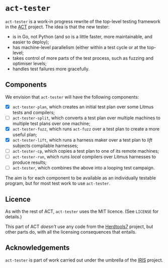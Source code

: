 # `act-tester`

`act-tester` is a work-in progress rewrite of the top-level testing framework
in the [ACT](https://github.com/MattWindsor91/act) project.  The idea is that the new tester:

- is in Go, not Python (and so is a little faster, more maintainable, and easier to deploy);
- has machine-level parallelism (either within a test cycle or at the top-level;
- takes control of more parts of the test process, such as fuzzing and optimiser levels;
- handles test failures more gracefully.

## Components

We envision that `act-tester` will have the following components:

- [x] `act-tester-plan`, which creates an initial test plan over some Litmus tests and compilers;
- [ ] `act-tester-split`, which converts a test plan over multiple machines to multiple test plans over one machine;
- [x] `act-tester-fuzz`, which runs `act-fuzz` over a test plan to create a more useful plan;
- [x] `act-tester-lift`, which runs a harness maker over a test plan to _lift_ subjects compilable harnesses;
- [ ] `act-tester-cp`, which copies a test plan to one of its remote machines;
- [ ] `act-tester-run`, which runs _local_ compilers over Litmus harnesses to produce results;
- [ ] `act-tester`, which combines the above into a looping test campaign.

The aim is for each component to be available as an individually testable program, but for most test work to use `act-tester`.

## Licence

As with the rest of ACT, `act-tester` uses the MIT licence.  (See `LICENSE` for details.)

This part of ACT _doesn't_ use any code from the
[Herdtools7](https://github.com/herd/herdtools7) project, but other parts do,
with all the licensing consequences that entails.

## Acknowledgements

`act-tester` is part of work carried out under the umbrella of the
[IRIS](https://interfacereasoning.com) project.
